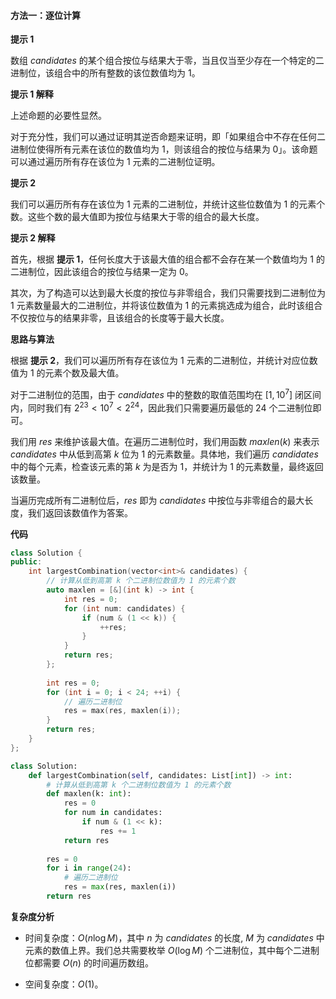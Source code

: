 #### 方法一：逐位计算

**提示 $1$**

数组 $\textit{candidates}$ 的某个组合按位与结果大于零，当且仅当至少存在一个特定的二进制位，该组合中的所有整数的该位数值均为 $1$。

**提示 $1$ 解释**

上述命题的必要性显然。

对于充分性，我们可以通过证明其逆否命题来证明，即「如果组合中不存在任何二进制位使得所有元素在该位的数值均为 $1$，则该组合的按位与结果为 $0$」。该命题可以通过遍历所有存在该位为 $1$ 元素的二进制位证明。

**提示 $2$**

我们可以遍历所有存在该位为 $1$ 元素的二进制位，并统计这些位数值为 $1$ 的元素个数。这些个数的最大值即为按位与结果大于零的组合的最大长度。

**提示 $2$ 解释**

首先，根据 **提示 $1$**，任何长度大于该最大值的组合都不会存在某一个数值均为 $1$ 的二进制位，因此该组合的按位与结果一定为 $0$。

其次，为了构造可以达到最大长度的按位与非零组合，我们只需要找到二进制位为 $1$ 元素数量最大的二进制位，并将该位数值为 $1$ 的元素挑选成为组合，此时该组合不仅按位与的结果非零，且该组合的长度等于最大长度。

**思路与算法**

根据 **提示 $2$**，我们可以遍历所有存在该位为 $1$ 元素的二进制位，并统计对应位数值为 $1$ 的元素个数及最大值。

对于二进制位的范围，由于 $\textit{candidates}$ 中的整数的取值范围均在 $[1, 10^7]$ 闭区间内，同时我们有 $2^{23} < 10^7 < 2^{24}$，因此我们只需要遍历最低的 $24$ 个二进制位即可。

我们用 $\textit{res}$ 来维护该最大值。在遍历二进制位时，我们用函数 $\textit{maxlen}(k)$ 来表示 $\textit{candidates}$ 中从低到高第 $k$ 位为 $1$ 的元素数量。具体地，我们遍历 $\textit{candidates}$ 中的每个元素，检查该元素的第 $k$ 为是否为 $1$，并统计为 $1$ 的元素数量，最终返回该数量。

当遍历完成所有二进制位后，$\textit{res}$ 即为 $\textit{candidates}$ 中按位与非零组合的最大长度，我们返回该数值作为答案。


**代码**

```C++ [sol1-C++]
class Solution {
public:
    int largestCombination(vector<int>& candidates) {
        // 计算从低到高第 k 个二进制位数值为 1 的元素个数
        auto maxlen = [&](int k) -> int {
            int res = 0;
            for (int num: candidates) {
                if (num & (1 << k)) {
                    ++res;
                }
            }
            return res;
        };
        
        int res = 0;
        for (int i = 0; i < 24; ++i) {
            // 遍历二进制位
            res = max(res, maxlen(i));
        }
        return res;
    }
};
```


```Python [sol1-Python3]
class Solution:
    def largestCombination(self, candidates: List[int]) -> int:
        # 计算从低到高第 k 个二进制位数值为 1 的元素个数
        def maxlen(k: int):
            res = 0
            for num in candidates:
                if num & (1 << k):
                    res += 1
            return res
        
        res = 0
        for i in range(24):
            # 遍历二进制位
            res = max(res, maxlen(i))
        return res
```


**复杂度分析**

- 时间复杂度：$O(n\log M)$，其中 $n$ 为 $\textit{candidates}$ 的长度, $M$ 为 $\textit{candidates}$ 中元素的数值上界。我们总共需要枚举 $O(\log M)$ 个二进制位，其中每个二进制位都需要 $O(n)$ 的时间遍历数组。

- 空间复杂度：$O(1)$。